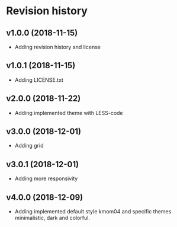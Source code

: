 Revision history
==================

v1.0.0 (2018-11-15)
-------------------
* Adding revision history and license

v1.0.1 (2018-11-15)
--------------------
* Adding LICENSE.txt

v2.0.0 (2018-11-22)
--------------------
* Adding implemented theme with LESS-code

v3.0.0 (2018-12-01)
--------------------
* Adding grid

v3.0.1 (2018-12-01)
--------------------
* Adding more responsivity

v4.0.0 (2018-12-09)
--------------------
* Adding implemented default style kmom04 and specific themes minimalistic, dark and colorful.
